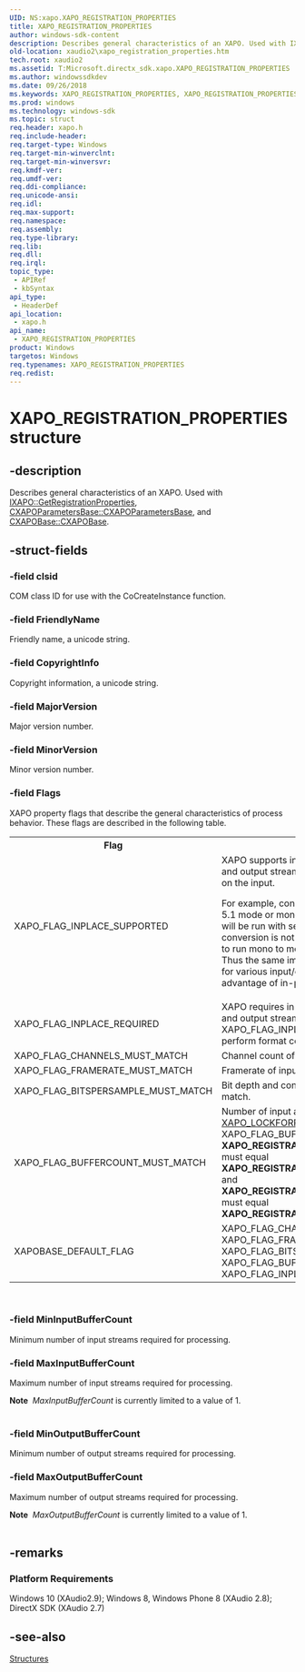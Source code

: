 ```yaml
---
UID: NS:xapo.XAPO_REGISTRATION_PROPERTIES
title: XAPO_REGISTRATION_PROPERTIES
author: windows-sdk-content
description: Describes general characteristics of an XAPO. Used with IXAPO::GetRegistrationProperties, CXAPOParametersBase::CXAPOParametersBase, and CXAPOBase::CXAPOBase.
old-location: xaudio2\xapo_registration_properties.htm
tech.root: xaudio2
ms.assetid: T:Microsoft.directx_sdk.xapo.XAPO_REGISTRATION_PROPERTIES
ms.author: windowssdkdev
ms.date: 09/26/2018
ms.keywords: XAPO_REGISTRATION_PROPERTIES, XAPO_REGISTRATION_PROPERTIES structure [XAudio2 Audio Mixing APIs], xapo/XAPO_REGISTRATION_PROPERTIES, xaudio2.xapo_registration_properties
ms.prod: windows
ms.technology: windows-sdk
ms.topic: struct
req.header: xapo.h
req.include-header: 
req.target-type: Windows
req.target-min-winverclnt: 
req.target-min-winversvr: 
req.kmdf-ver: 
req.umdf-ver: 
req.ddi-compliance: 
req.unicode-ansi: 
req.idl: 
req.max-support: 
req.namespace: 
req.assembly: 
req.type-library: 
req.lib: 
req.dll: 
req.irql: 
topic_type:
 - APIRef
 - kbSyntax
api_type:
 - HeaderDef
api_location:
 - xapo.h
api_name:
 - XAPO_REGISTRATION_PROPERTIES
product: Windows
targetos: Windows
req.typenames: XAPO_REGISTRATION_PROPERTIES
req.redist: 
---
```


# XAPO_REGISTRATION_PROPERTIES structure


## -description


Describes general characteristics of an XAPO. Used with 
	 <a href="https://msdn.microsoft.com/en-us/library/Ee418451(v=VS.85).aspx">IXAPO::GetRegistrationProperties</a>, <a href="https://msdn.microsoft.com/en-us/library/Ee416386(v=VS.85).aspx">CXAPOParametersBase::CXAPOParametersBase</a>, and 
	 <a href="https://msdn.microsoft.com/en-us/library/Ee416373(v=VS.85).aspx">CXAPOBase::CXAPOBase</a>. 


## -struct-fields




### -field clsid

COM class ID for use with the CoCreateInstance function.


### -field FriendlyName

Friendly name, a unicode string.


### -field CopyrightInfo

Copyright information, a unicode string.


### -field MajorVersion

Major version number.


### -field MinorVersion

Minor version number.


### -field Flags

XAPO property flags that describe the general characteristics of process behavior. These flags are described in the following table. 
	 

<table>
<tr>
<th>Flag</th>
<th>Description</th>
</tr>
<tr>
<td>XAPO_FLAG_INPLACE_SUPPORTED</td>
<td>
XAPO supports in-place processing: the input stream buffer and output stream buffer 
            can be the same buffer depending on the input.

For example, consider an effect which may be ran in stereo to 5.1 mode or
            mono to mono mode.  When set to stereo to 5.1, it will be run with separate
            input and output buffers as format conversion is not permitted in-place.
            However, if configured to run mono to mono, the same XAPO can be run
            in-place.  Thus the same implementation may be conveniently reused
            for various input/output configurations, while taking advantage of
            in-place processing when possible.

</td>
</tr>
<tr>
<td>XAPO_FLAG_INPLACE_REQUIRED</td>
<td>XAPO requires in-place processing: the input stream buffer and output stream buffer must 
            be the same buffer.  When the XAPO_FLAG_INPLACE_REQUIRED is used the XAPO cannot perform 
            format conversions.</td>
</tr>
<tr>
<td>XAPO_FLAG_CHANNELS_MUST_MATCH</td>
<td>Channel count of the input and output streams must match.</td>
</tr>
<tr>
<td>XAPO_FLAG_FRAMERATE_MUST_MATCH</td>
<td>Framerate of input and output streams must match.</td>
</tr>
<tr>
<td>XAPO_FLAG_BITSPERSAMPLE_MUST_MATCH</td>
<td>Bit depth and container size of input and output streams must match.</td>
</tr>
<tr>
<td>XAPO_FLAG_BUFFERCOUNT_MUST_MATCH</td>
<td>Number of input and output buffers must match, applies to 
     			<a href="https://msdn.microsoft.com/en-us/library/Ee419208(v=VS.85).aspx">XAPO_LOCKFORPROCESS_BUFFER_PARAMETERS</a>. When the XAPO_FLAG_BUFFERCOUNT_MUST_MATCH flag is set
            <b>XAPO_REGISTRATION_PROPERTIES</b>.<b>MinInputBufferCount</b> must equal
            <b>XAPO_REGISTRATION_PROPERTIES</b>.<b>MinOutputBufferCount</b> and
            <b>XAPO_REGISTRATION_PROPERTIES</b>.<b>MaxInputBufferCount</b> must equal
            <b>XAPO_REGISTRATION_PROPERTIES</b>.<b>MaxOutputBufferCount</b>.
				</td>
</tr>
<tr>
<td>XAPOBASE_DEFAULT_FLAG</td>
<td>XAPO_FLAG_CHANNELS_MUST_MATCH | XAPO_FLAG_FRAMERATE_MUST_MATCH | 
            XAPO_FLAG_BITSPERSAMPLE_MUST_MATCH | XAPO_FLAG_BUFFERCOUNT_MUST_MATCH | XAPO_FLAG_INPLACE_SUPPORTED
            </td>
</tr>
</table>
 


### -field MinInputBufferCount

Minimum number of input streams required for processing.


### -field MaxInputBufferCount

Maximum number of input streams required for processing.

<div class="alert"><b>Note</b>  <i>MaxInputBufferCount</i> is currently limited to a value of 1.</div>
<div> </div>

### -field MinOutputBufferCount

Minimum number of output streams required for processing.


### -field MaxOutputBufferCount

Maximum number of output streams required for processing. 

<div class="alert"><b>Note</b>  <i>MaxOutputBufferCount</i> is currently limited to a value of 1.</div>
<div> </div>

## -remarks



<h3><a id="Platform_Requirements"></a><a id="platform_requirements"></a><a id="PLATFORM_REQUIREMENTS"></a>Platform Requirements</h3>
Windows 10 (XAudio2.9); 
            Windows 8, Windows Phone 8 (XAudio 2.8); DirectX SDK (XAudio 2.7)




## -see-also




<a href="https://msdn.microsoft.com/3656aaf9-7a3a-2a5b-50f5-d279ce8a9e6c">Structures</a>
 

 

